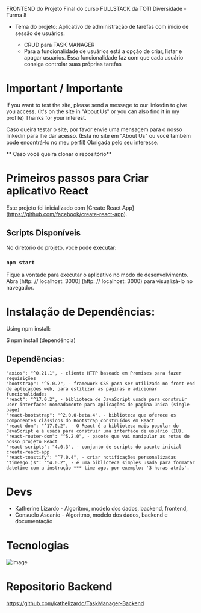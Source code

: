 FRONTEND do Projeto Final do curso FULLSTACK da TOTI Diversidade - Turma 8

* Tema do projeto: Aplicativo de administração de tarefas com inicio de sessão de usuários.

  - CRUD para TASK MANAGER
  - Para a funcionalidade de usuários está a opção de criar, listar e apagar usuarios. Essa funcionalidade faz com que cada usuário consiga controlar suas próprias tarefas


# Important / Importante 

If you want to test the site, please send a message to our linkedin to give you access. (It's on the site in "About Us" or you can also find it in my profile)
Thanks for your interest.

Caso queira testar o site, por favor envie uma mensagem para o nosso linkedin para lhe dar acesso. (Está no site em "About Us" ou você também pode encontrá-lo no meu perfil)
Obrigada pelo seu interesse.

** Caso você queira clonar o repositório**

# Primeiros passos para Criar aplicativo React

Este projeto foi inicializado com [Create React App] (https://github.com/facebook/create-react-app).

## Scripts Disponíveis

No diretório do projeto, você pode executar:

### `npm start`

Fique a vontade para executar o aplicativo no modo de desenvolvimento. \
Abra [http: // localhost: 3000] (http: // localhost: 3000) para visualizá-lo no navegador.

# Instalação de Dependências:
Using npm install:

$ npm install (dependência)

## Dependências:
    "axios": "^0.21.1", - cliente HTTP baseado em Promises para fazer requisições
    "bootstrap": "^5.0.2", - framework CSS para ser utilizado no front-end de aplicações web, para estilizar as páginas e adicionar funcionalidades
    "react": "^17.0.2", - biblioteca de JavaScript usada para construir user interfaces nomeadamente para aplicações de página única (single page) 
    "react-bootstrap": "^2.0.0-beta.4", - biblioteca que oferece os componentes clássicos do Bootstrap construídos em React
    "react-dom": "^17.0.2", - O React é a biblioteca mais popular do JavaScript e é usada para construir uma interface de usuário (IU). 
    "react-router-dom": "^5.2.0", - pacote que vai manipular as rotas do nosso projeto React
    "react-scripts": "4.0.3", - conjunto de scripts do pacote inicial create-react-app
    "react-toastify": "^7.0.4", - criar notificações personalizadas
    "timeago.js": "^4.0.2", - é uma biblioteca simples usada para formatar datetime com a instrução *** time ago. por exemplo: '3 horas atrás'.
    
# Devs

* Katherine Lizardo - Algoritmo, modelo dos dados, backend, frontend, 
* Consuelo Ascanio - Algoritmo, modelo dos dados, backend e documentação

# Tecnologias
![image](https://user-images.githubusercontent.com/80930426/128617615-34ec8f92-e949-46db-bae1-dc79ae2d7276.png)



    
# Repositorio Backend
https://github.com/kathelizardo/TaskManager-Backend

